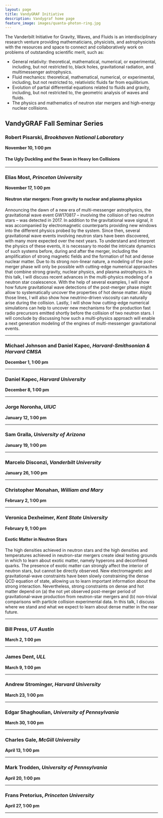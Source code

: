 ```yaml
---
layout: page
title: VandyGRAF Initiative 
description: Vandygraf home page 
feature_image: images/quanta-photon-ring.jpg
---
```


 The Vanderbilt Initiative  for Gravity, Waves, and Fluids is an interdisciplinary research venture  providing mathematicians, physicists, and astrophysicists with the resources and space to connect and collaboratively work on problems of outstanding scientific merit, such as:

+ General relativity: theoretical, mathematical, numerical, or experimental, including, but not restricted to, black holes, gravitational radiation, and multimessenger astrophysics.
+ Fluid mechanics: theoretical, mathematical, numerical, or experimental, including, but not restricted to, relativistic fluids far from equilibrium.
+ Evolution of partial differential equations related to fluids and gravity, including, but not restricted to, the geometric analysis of waves and fluids.
+ The physics and mathematics of neutron star mergers and high-energy nuclear collisions.

## VandyGRAF Fall Seminar Series

### Robert Pisarski, *Brookhaven National Laboratory*
**November 10, 1:00 pm**

#### The Ugly Duckling and the Swan in Heavy Ion Collisions

<hr>

### Elias Most, *Princeton University*
**November 17, 1:00 pm**

#### Neutron star mergers: From gravity to nuclear and plasma physics

Announcing the dawn of a new era of multi-messenger astrophysics, the
gravitational wave event GW170817 – involving the collision of two neutron
stars – was detected in 2017. In addition to the gravitational wave signal, it
was accompanied by electromagnetic counterparts providing new windows into the
different physics probed by the system. Since then, several gravitational wave
events involving neutron stars have been discovered, with many more expected
over the next years. To understand and interpret the physics of these events,
it is necessary to model the intricate dynamics of such systems before, during
and after the merger, including the amplification of strong magnetic fields and
the formation of hot and dense nuclear matter. Due to its strong non-linear
nature, a modeling of the post-merger phase will only be possible with
cutting-edge numerical approaches that combine strong gravity, nuclear physics,
and plasma astrophysics. In this talk, I will discuss recent advances in the
multi-physics modeling of a neutron star coalescence. With the help of several
examples, I will show how future gravitational wave detections of the
post-merger phase might allow to systematically uncover the properties of hot
dense matter. Along those lines, I will also show how neutrino-driven viscosity
can naturally arise during the collision. Lastly, I will show how cutting-edge
numerical simulations can help to uncover new mechanisms for the production
fast radio precursors emitted shortly before the collision of two neutron
stars. I will conclude by discussing how such a multi-physics approach will
enable a next generation modeling of the engines of multi-messenger
gravitational events.

<hr>

### Michael Johnson and Daniel Kapec, *Harvard-Smithsonian & Harvard CMSA*
**December 1, 1:00 pm**

<hr>

### Daniel Kapec, *Harvard University*
**December 8, 1:00 pm**

<hr>

### Jorge Noronha, *UIUC*
**January 12, 1:00 pm**

<hr>

### Sam Gralla, *University of Arizona*
**January 19, 1:00 pm**

<hr>

### Marcelo Disconzi, *Vanderbilt University*
**January 26, 1:00 pm**

<hr>

### Christopher Monahan, *William and Mary*
**February 2, 1:00 pm**

<hr>

### Veronica Dexheimer, *Kent State University*
**February 9, 1:00 pm**

#### Exotic Matter in Neutron Stars

The high densities achieved in neutron stars and the high densities and
temperatures achieved in neutron-star mergers create ideal testing grounds in
which to learn about exotic matter, namely hyperons and deconfined quarks. The
presence of exotic matter can strongly affect the interior of neutron stars,
but cannot be directly observed. New electromagnetic and gravitational-wave
constraints have been slowly constraining the dense QCD equation of state,
allowing us to learn important information about the strong interaction.
Nevertheless, strong constraints on dense and hot matter depend on (a) the not
yet observed post-merger period of gravitational-wave production from
neutron-star mergers and (b) non-trivial comparisons with particle collision
experimental data. In this talk, I discuss where we stand and what we expect to
learn about dense matter in the near future.

<hr>

### Bill Press, *UT Austin*
**March 2, 1:00 pm**

<hr>

### James Dent, *ULL*
**March 9, 1:00 pm**

<hr>

### Andrew Strominger, *Harvard University*
**March 23, 1:00 pm**

<hr>

### Edgar Shaghoulian, *University of Pennsylvania*
**March 30, 1:00 pm**

<hr>

### Charles Gale, *McGill University*
**April 13, 1:00 pm**

<hr>

### Mark Trodden, *University of Pennsylvania*
**April 20, 1:00 pm**

<hr>

### Frans Pretorius, *Princeton University*
**April 27, 1:00 pm**

<hr>
